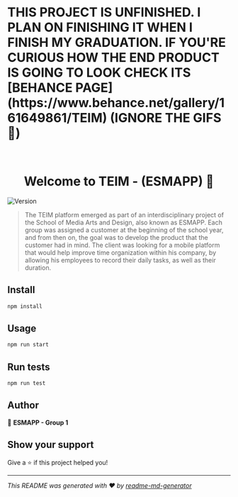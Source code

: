 <h1>THIS PROJECT IS UNFINISHED. I PLAN ON FINISHING IT WHEN I FINISH MY GRADUATION. IF YOU'RE CURIOUS HOW THE END PRODUCT IS GOING TO LOOK CHECK ITS [BEHANCE PAGE](https://www.behance.net/gallery/161649861/TEIM) (IGNORE THE GIFS 😬) </h1>

<br>

<h1 align="center">Welcome to TEIM - (ESMAPP) 👋</h1>
<p>
  <img alt="Version" src="https://img.shields.io/badge/version-0.0.1-blue.svg?cacheSeconds=2592000" />
</p>

> The TEIM platform emerged as part of an interdisciplinary project of the School of Media Arts and Design, also known as ESMAPP. Each group was assigned a customer at the beginning of the school year, and from then on, the goal was to develop the product that the customer had in mind. The client was looking for a mobile platform that would help improve time organization within his company, by allowing his employees to record their daily tasks, as well as their duration.

## Install

```sh
npm install
```

## Usage

```sh
npm run start
```

## Run tests

```sh
npm run test
```

## Author

👤 **ESMAPP - Group 1**


## Show your support

Give a ⭐️ if this project helped you!

***
_This README was generated with ❤️ by [readme-md-generator](https://github.com/kefranabg/readme-md-generator)_
